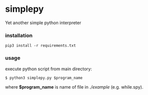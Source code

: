 # simplepy
Yet another simple python interpreter

### installation
```
pip3 install -r requirements.txt
```

### usage
execute python script from main directory:
```
$ python3 simplepy.py $program_name
```

where **$program_name** is name of file in *./example* (e.g. while.spy). 